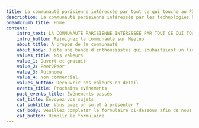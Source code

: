```yaml
---
title: La communauté parisienne intéressée par tout ce qui touche au P2P
description: La communauté parisienne intéressée par les technologies P2P, la sécurité et la cryptographie
breadcrumb_title: Home
content:
    intro_text: LA COMMUNAUTÉ PARISIENNE INTÉRESSÉE PAR TOUT CE QUI TOUCHE AU P2P
    intro_button: Rejoignez la communauté sur Meetup
    about_title: À propos de la communauté
    about_body: Juste une bande d'enthousiastes qui souhaitaient un lieu pour discuter, échanger sur les dernières actualités et partager leurs idées autour des technologies P2P et Cryptographie à Paris
    values_title: Nos valeurs
    value_1: Ouvert et gratuit
    value_2: Peer2Peer
    value_3: Autonome
    value_4: Non commercial
    values_button: Decouvrir nos valeurs en detail
    events_title: Prochains événements
    past_events_title: Événements passés
    caf_title: Envoyez vos sujets
    caf_subtitle: Vous avez un sujet à présenter ?
    caf_body: Veuillez compléter le formulaire ci-dessous afin de nous en dire plus sur votre idée
    caf_button: Remplir le formulaire
---
```

